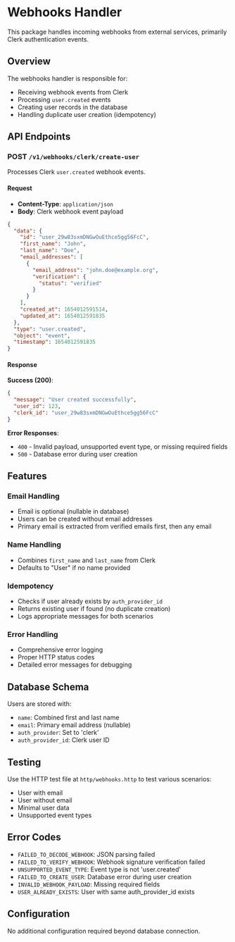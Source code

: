 # Webhooks Handler

This package handles incoming webhooks from external services, primarily Clerk authentication events.

## Overview

The webhooks handler is responsible for:
- Receiving webhook events from Clerk
- Processing `user.created` events
- Creating user records in the database
- Handling duplicate user creation (idempotency)

## API Endpoints

### POST `/v1/webhooks/clerk/create-user`

Processes Clerk `user.created` webhook events.

#### Request

- **Content-Type**: `application/json`
- **Body**: Clerk webhook event payload

```json
{
  "data": {
    "id": "user_29w83sxmDNGwOuEthce5gg56FcC",
    "first_name": "John",
    "last_name": "Doe",
    "email_addresses": [
      {
        "email_address": "john.doe@example.org",
        "verification": {
          "status": "verified"
        }
      }
    ],
    "created_at": 1654012591514,
    "updated_at": 1654012591835
  },
  "type": "user.created",
  "object": "event",
  "timestamp": 1654012591835
}
```

#### Response

**Success (200)**:
```json
{
  "message": "User created successfully",
  "user_id": 123,
  "clerk_id": "user_29w83sxmDNGwOuEthce5gg56FcC"
}
```

**Error Responses**:
- `400` - Invalid payload, unsupported event type, or missing required fields
- `500` - Database error during user creation

## Features

### Email Handling
- Email is optional (nullable in database)
- Users can be created without email addresses
- Primary email is extracted from verified emails first, then any email

### Name Handling
- Combines `first_name` and `last_name` from Clerk
- Defaults to "User" if no name provided

### Idempotency
- Checks if user already exists by `auth_provider_id`
- Returns existing user if found (no duplicate creation)
- Logs appropriate messages for both scenarios

### Error Handling
- Comprehensive error logging
- Proper HTTP status codes
- Detailed error messages for debugging

## Database Schema

Users are stored with:
- `name`: Combined first and last name
- `email`: Primary email address (nullable)
- `auth_provider`: Set to 'clerk'
- `auth_provider_id`: Clerk user ID

## Testing

Use the HTTP test file at `http/webhooks.http` to test various scenarios:
- User with email
- User without email
- Minimal user data
- Unsupported event types

## Error Codes

- `FAILED_TO_DECODE_WEBHOOK`: JSON parsing failed
- `FAILED_TO_VERIFY_WEBHOOK`: Webhook signature verification failed
- `UNSUPPORTED_EVENT_TYPE`: Event type is not 'user.created'
- `FAILED_TO_CREATE_USER`: Database error during user creation
- `INVALID_WEBHOOK_PAYLOAD`: Missing required fields
- `USER_ALREADY_EXISTS`: User with same auth_provider_id exists

## Configuration

No additional configuration required beyond database connection.